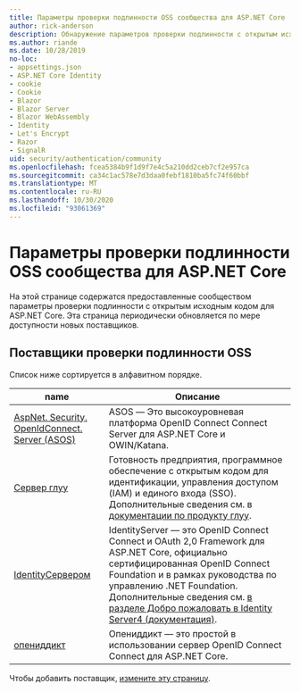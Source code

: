 ```yaml
---
title: Параметры проверки подлинности OSS сообщества для ASP.NET Core
author: rick-anderson
description: Обнаружение параметров проверки подлинности с открытым исходным кодом для ASP.NET Core.
ms.author: riande
ms.date: 10/28/2019
no-loc:
- appsettings.json
- ASP.NET Core Identity
- cookie
- Cookie
- Blazor
- Blazor Server
- Blazor WebAssembly
- Identity
- Let's Encrypt
- Razor
- SignalR
uid: security/authentication/community
ms.openlocfilehash: fcea5384b9f1d9f7e4c5a210dd2ceb7cf2e957ca
ms.sourcegitcommit: ca34c1ac578e7d3daa0febf1810ba5fc74f60bbf
ms.translationtype: MT
ms.contentlocale: ru-RU
ms.lasthandoff: 10/30/2020
ms.locfileid: "93061369"
---
```

# <a name="community-oss-authentication-options-for-aspnet-core"></a>Параметры проверки подлинности OSS сообщества для ASP.NET Core

На этой странице содержатся предоставленные сообществом параметры проверки подлинности с открытым исходным кодом для ASP.NET Core. Эта страница периодически обновляется по мере доступности новых поставщиков.

## <a name="oss-authentication-providers"></a>Поставщики проверки подлинности OSS

Список ниже сортируется в алфавитном порядке.

| name | Описание |
| ---- | ----------- |
| [AspNet. Security. OpenIdConnect. Server (ASOS)](https://github.com/aspnet-contrib/AspNet.Security.OpenIdConnect.Server) | ASOS — Это высокоуровневая платформа OpenID Connect Connect Server для ASP.NET Core и OWIN/Katana. |
| [Сервер глуу](https://gluu.org/) | Готовность предприятия, программное обеспечение с открытым кодом для идентификации, управления доступом (IAM) и единого входа (SSO). Дополнительные сведения см. в [документации по продукту глуу](https://gluu.org/docs/). |
| [IdentityСервером](https://identityserver.io/) | IdentityServer — это OpenID Connect Connect и OAuth 2,0 Framework для ASP.NET Core, официально сертифицированная OpenID Connect Foundation и в рамках руководства по управлению .NET Foundation. Дополнительные сведения см. [в разделе Добро пожаловать в Identity Server4 (документация)](https://identityserver4.readthedocs.io/en/latest/). |
| [опениддикт](https://github.com/openiddict/openiddict-core) | Опениддикт — это простой в использовании сервер OpenID Connect Connect для ASP.NET Core. |

Чтобы добавить поставщик, [измените эту страницу](https://github.com/login?return_to=https%3A%2F%2Fgithub.com%2Faspnet%2FDocs%2Fedit%2Fmaster%2Faspnetcore%2Fsecurity%2Fauthentication%2Fcommunity.md).
